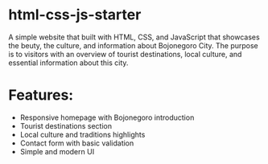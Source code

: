 # html-css-js-starter
A simple website that built with HTML, CSS, and JavaScript that showcases the beuty, the culture, and information about Bojonegoro City. The purpose is to visitors with an overview of tourist destinations, local culture, and essential information about this city.

# Features:
+ Responsive homepage with Bojonegoro introduction
+ Tourist destinations section
+ Local culture and traditions highlights
+ Contact form with basic validation
+ Simple and modern UI
